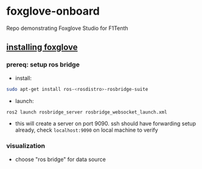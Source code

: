# foxglove-onboard
Repo demonstrating Foxglove Studio for F1Tenth

## [installing foxglove](https://foxglove.dev)

### prereq: setup ros bridge

  - install: 
```bash
sudo apt-get install ros-<rosdistro>-rosbridge-suite
```
  - launch:
```bash
ros2 launch rosbridge_server rosbridge_websocket_launch.xml
```
  - this will create a server on port 9090. ssh should have forwarding setup already, check `localhost:9090` on local machine to verify

### visualization

  - choose "ros bridge" for data source
